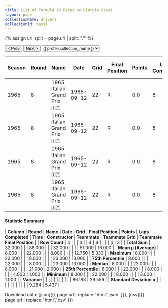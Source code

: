 ```yaml
---
title: List of Formula 1® Races by Giorgio Bassi
layout: page
collectionName: drivers
collectionId: bassi
---
```


{% assign url_split = page.url | split: "/" %}
<div id="collection-navigation">
<button onclick="selector.options[selector.selectedIndex-1].value && (window.location = selector.options[selector.selectedIndex-1].value);">&lt; Prev</button>
<button onclick="selector.options[selector.selectedIndex+1].value && (window.location = selector.options[selector.selectedIndex+1].value);">Next &gt;</button>
<select id="selector" onchange="this.options[this.selectedIndex].value && (window.location = this.options[this.selectedIndex].value);">
  {% for collectionId in site.data[page.collectionName].refs %}
    {% if collectionId == page.collectionId %}
      {% assign selected = "selected" %}
    {% else %}
      {% assign selected = "" %}
    {% endif %}
    {% assign profile = site.data[page.collectionName][collectionId].profile %}
    <option value="/f1/{{ page.collectionName }}/{{ collectionId }}/{{ url_split[4] }}" {{ selected }}>{{ profile.collection_name }}</option>
  {% endfor %}
</select>
</div>

| Season | Round | Name | Date | Grid | Final Position | Points | Laps Completed | Time | Constructor | Teammate | Teammate Grid | Teammate Final Position |
|--|--|--|--|--|--|--|--|--|--|--|--|--|
| 1965 | 8 | 1965 Italian Grand Prix 🇮🇹 | 1965-09-12 | 22 | R | 0.0 | 8 |   | BRM 🇬🇧 | [Jackie Stewart 🇬🇧](/f1/drivers/stewart) | 3 | 1 |
| 1965 | 8 | 1965 Italian Grand Prix 🇮🇹 | 1965-09-12 | 22 | R | 0.0 | 8 |   | BRM 🇬🇧 | [Graham Hill 🇬🇧](/f1/drivers/hill) | 4 | 2 |
| 1965 | 8 | 1965 Italian Grand Prix 🇮🇹 | 1965-09-12 | 22 | R | 0.0 | 8 |   | BRM 🇬🇧 | [Roberto Bussinello 🇮🇹](/f1/drivers/bussinello) | 21 | 13 |
| 1965 | 8 | 1965 Italian Grand Prix 🇮🇹 | 1965-09-12 | 22 | R | 0.0 | 8 |   | BRM 🇬🇧 | [Masten Gregory 🇺🇸](/f1/drivers/gregory) | 23 | R |

#### Statistic Summary

| **Column** | **Round** | **Name** | **Date** | **Grid** | **Final Position** | **Points** | **Laps Completed** | **Time** | **Constructor** | **Teammate** | **Teammate Grid** | **Teammate Final Position** |
| **Row Count** | 4 |  |  | 4 |  | 4 | 4 |  |  |  | 4 | 3 |
| **Total Sum** | 32.000 |  |  | 88.000 |  |  | 32.000 |  |  |  | 51.000 | 16.000 |
| **Mean μ (Average)** | 8.000 |  |  | 22.000 |  |  | 8.000 |  |  |  | 12.750 | 5.333 |
| **Maximum** | 8.000 |  |  | 22.000 |  |  | 8.000 |  |  |  | 23.000 | 13.000 |
| **75th Percentile** | 8.000 |  |  | 22.000 |  |  | 8.000 |  |  |  | 23.000 | 13.000 |
| **Median** | 8.000 |  |  | 22.000 |  |  | 8.000 |  |  |  | 21.000 | 2.000 |
| **25th Percentile** | 8.000 |  |  | 22.000 |  |  | 8.000 |  |  |  | 4.000 | 1.000 |
| **Minimum** | 8.000 |  |  | 22.000 |  |  | 8.000 |  |  |  | 3.000 | 1.000 |
| **Variance** |  |  |  |  |  |  |  |  |  |  | 86.188 | 29.556 |
| **Standard Deviation σ** |  |  |  |  |  |  |  |  |  |  | 9.284 | 5.437 |

Download data: [json]({{ page.url | replace:'.html','.json' }}), [csv]({{ page.url | replace:'.html','.csv' }})
